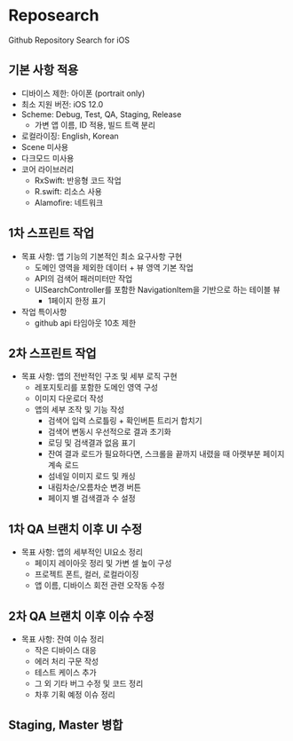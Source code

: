 #  Reposearch
Github Repository Search for iOS


## 기본 사항 적용
- 디바이스 제한: 아이폰 (portrait only)
- 최소 지원 버전: iOS 12.0
- Scheme: Debug, Test, QA, Staging, Release
    - 가변 앱 이름, ID 적용, 빌드 트랙 분리
- 로컬라이징: English, Korean
- Scene 미사용
- 다크모드 미사용
- 코어 라이브러리
    - RxSwift: 반응형 코드 작업
    - R.swift: 리소스 사용
    - Alamofire: 네트워크


## 1차 스프린트 작업
- 목표 사항: 앱 기능의 기본적인 최소 요구사항 구현 
    - 도메인 영역을 제외한 데이터 + 뷰 영역 기본 작업
    - API의 검색어 패러미터만 작업
    - UISearchController를 포함한 NavigationItem을 기반으로 하는 테이블 뷰
        - 1페이지 한정 표기 
- 작업 특이사항
    - github api 타임아웃 10초 제한


## 2차 스프린트 작업
- 목표 사항: 앱의 전반적인 구조 및 세부 로직 구현
    - 레포지토리를 포함한 도메인 영역 구성
    - 이미지 다운로더 작성
    - 앱의 세부 조작 및 기능 작성
        - 검색어 입력 스로틀링 + 확인버튼 트리거 합치기
        - 검색어 변동시 우선적으로 결과 초기화
        - 로딩 및 검색결과 없음 표기
        - 잔여 결과 로드가 필요하다면, 스크롤을 끝까지 내렸을 때 아랫부분 페이지 계속 로드
        - 섬네일 이미지 로드 및 캐싱
        - 내림차순/오름차순 변경 버튼
        - 페이지 별 검색결과 수 설정


## 1차 QA 브랜치 이후 UI 수정
- 목표 사항: 앱의 세부적인 UI요소 정리
    - 페이지 레이아웃 정리 및 가변 셀 높이 구성
    - 프로젝트 폰트, 컬러, 로컬라이징
    - 앱 이름, 디바이스 회전 관련 오작동 수정


## 2차 QA 브랜치 이후 이슈 수정
- 목표 사항: 잔여 이슈 정리
    - 작은 디바이스 대응
    - 에러 처리 구문 작성
    - 테스트 케이스 추가
    - 그 외 기타 버그 수정 및 코드 정리
    - 차후 기획 예정 이슈 정리


## Staging, Master 병합
